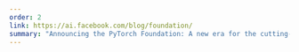 ```yaml
---
order: 2
link: https://ai.facebook.com/blog/foundation/
summary: "Announcing the PyTorch Foundation: A new era for the cutting-edge AI framework"
---
```

